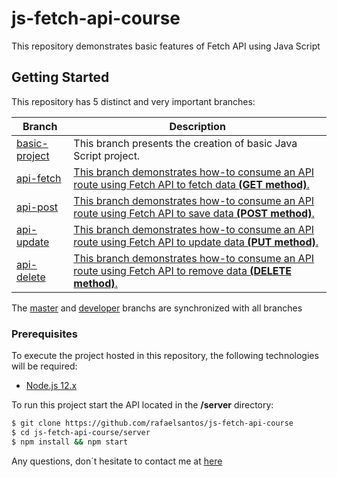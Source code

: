 # js-fetch-api-course

This repository demonstrates basic features of Fetch API using Java Script

## Getting Started

This repository has 5 distinct and very important branches:

| Branch | Description |
| --- | --- |
| [basic-project](https://github.com/rafaelsantos/js-fetch-api-course/tree/feature/js-fetch-api-course-basic-project) | This branch presents the creation of basic Java Script project. |
| [api-fetch](https://github.com/rafaelsantos/js-fetch-api-course/tree/feature/js-fetch-api-course-api-fetch) | [This branch demonstrates how-to consume an API route using Fetch API to fetch data **(GET method)**.](https://github.com/rafaelsantos/js-fetch-api-course/commit/0f1a5a8d35e3805fa05118e0a55694c8841f56d1) |
| [api-post](https://github.com/rafaelsantos/js-fetch-api-course/tree/feature/js-fetch-api-course-api-post) | [This branch demonstrates how-to consume an API route using Fetch API to save data **(POST method)**.](https://github.com/rafaelsantos/js-fetch-api-course/commit/eef0ed71ea3401b8ca2b8cbb9193f554bac6966b) |
| [api-update](https://github.com/rafaelsantos/js-fetch-api-course/tree/feature/js-fetch-api-course-api-update) | [This branch demonstrates how-to consume an API route using Fetch API to update data **(PUT method)**.](https://github.com/rafaelsantos/js-fetch-api-course/commit/a887cba41ed04829c50058263db11f98729a87c8) |
| [api-delete](https://github.com/rafaelsantos/js-fetch-api-course/tree/feature/js-fetch-api-course-api-delete) | [This branch demonstrates how-to consume an API route using Fetch API to remove data **(DELETE method)**.](https://github.com/rafaelsantos/js-fetch-api-course/commit/084911c05225cda7fde9dd80f4479afd345045d4) |

The [master](https://github.com/rafaelsantos/js-fetch-api-course/tree/master) and [developer](https://github.com/rafaelsantos/js-fetch-api-course/tree/develop) branchs are synchronized with all branches

### Prerequisites

To execute the project hosted in this repository, the following technologies will be required:

* [Node.js 12.x](https://nodejs.org/en/download/)

To run this project start the API located in the **/server** directory:

```sh
$ git clone https://github.com/rafaelsantos/js-fetch-api-course
$ cd js-fetch-api-course/server
$ npm install && npm start
```

Any questions, don´t hesitate to contact me at [here](mailto:santos.rafaelbs@gmail.com)
